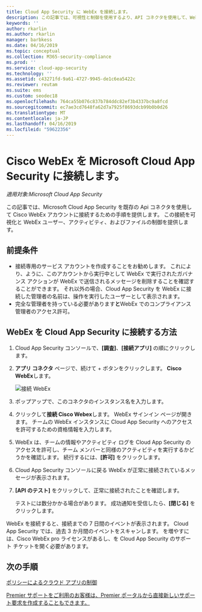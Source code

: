 ```yaml
---
title: Cloud App Security に WebEx を接続します。
description: この記事では、可視性と制御を使用するより、API コネクタを使用して、WebEx アプリケーションを Cloud App Security に接続する方法についての情報を提供します。
keywords: ''
author: rkarlin
ms.author: rkarlin
manager: barbkess
ms.date: 04/16/2019
ms.topic: conceptual
ms.collection: M365-security-compliance
ms.prod: ''
ms.service: cloud-app-security
ms.technology: ''
ms.assetid: c43271fd-9a61-4727-9945-de1c6ea5422c
ms.reviewer: reutam
ms.suite: ems
ms.custom: seodec18
ms.openlocfilehash: 764ca55b076c837b784ddc82ef3b4337bc9a8fcd
ms.sourcegitcommit: ec7ae3cd7648fa62d7a7925f8693dcb99b0b0d26
ms.translationtype: MT
ms.contentlocale: ja-JP
ms.lasthandoff: 04/16/2019
ms.locfileid: "59622356"
---
```

# <a name="connect-cisco-webex-to-microsoft-cloud-app-security"></a>Cisco WebEx を Microsoft Cloud App Security に接続します。

*適用対象:Microsoft Cloud App Security*

この記事では、Microsoft Cloud App Security を既存の Api コネクタを使用して Cisco WebEx アカウントに接続するための手順を提供します。 この接続を可視化と WebEx ユーザー、アクティビティ、およびファイルの制御を提供します。 
 
## <a name="prerequisites"></a>前提条件

- 接続専用のサービス アカウントを作成することをお勧めします。 これにより、ように、このアカウントから実行中として WebEx で実行されたガバナンス アクションが WebEx で送信されるメッセージを削除することを確認することができます。 それ以外の場合、Cloud App Security を WebEx に接続した管理者の名前は、操作を実行したユーザーとして表示されます。  
- 完全な管理者を持っている必要があります**と**WebEx でのコンプライアンス管理者のアクセス許可。


## <a name="how-to-connect-webex-to-cloud-app-security"></a>WebEx を Cloud App Security に接続する方法  
  
1.  Cloud App Security コンソールで、**[調査]**、**[接続アプリ]** の順にクリックします。  
  
2.  **アプリ コネクタ** ページで、続けて + ボタンをクリックします。 **Cisco WebEx**します。  
  
     ![接続 WebEx](./media/cisco-webex.png "WebEx の接続")  
  
3.  ポップアップで、このコネクタのインスタンス名を入力します。  
  
4.  クリックして**接続 Cisco Webex**します。 WebEx サインイン ページが開きます。 チームの WebEx インスタンスに Cloud App Security へのアクセスを許可するための資格情報を入力します。  
  
6.  WebEx は、チームの情報やアクティビティ ログを Cloud App Security のアクセスを許可し、チーム メンバーと同様のアクティビティを実行するかどうかを確認します。 続行するには、**[許可]** をクリックします。  
  
7.  Cloud App Security コンソールに戻る WebEx が正常に接続されているメッセージが表示されます。  
  
8.  **[API のテスト]** をクリックして、正常に接続されたことを確認します。  
  
     テストには数分かかる場合があります。 成功通知を受信したら、**[閉じる]** をクリックします。  
  
WebEx を接続すると、接続までの 7 日間のイベントが表示されます。 Cloud App Security では、過去 3 か月間のイベントをスキャンします。 を増やすには、Cisco WebEx pro ライセンスがあるし、を Cloud App Security のサポート チケットを開く必要があります。

 
## <a name="next-steps"></a>次の手順 
[ポリシーによるクラウド アプリの制御](control-cloud-apps-with-policies.md)   

[Premier サポートをご利用のお客様は、Premier ポータルから直接新しいサポート要求を作成することもできます。](https://premier.microsoft.com/)  
  
  
